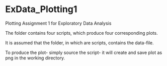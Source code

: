 # ExData_Plotting1
Plotting Assignment 1 for Exploratory Data Analysis

The folder contains four scripts, which produce four corresponding plots.

It is assumed that the folder, in which are scripts, contains the data-file.

To produce the plot- simply source the script- it will create and save plot as png in the working directory.
